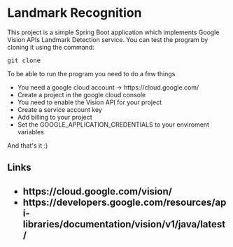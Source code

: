 <h1>Landmark Recognition</h1>
<p>This project is a simple Spring Boot application which implements Google Vision APIs Landmark Detection service.
You can test the program by cloning it using the command:</p>
<pre>git clone</pre>
<p>To be able to run the program you need to do a few things</p>
<ul>
<li>You need a google cloud account -> https://cloud.google.com/</li>
<li>Create a project in the google cloud console</li>
<li>You need to enable the Vision API for your project</li>
<li>Create a service account key</li>
<li>Add billing to your project</li>
<li>Set the GOOGLE_APPLICATION_CREDENTIALS to your enviroment variables</li>
</ul>
<p>And that's it :)</p>
<h2>Links<h2>
<ul>
<li>https://cloud.google.com/vision/</li>
<li>https://developers.google.com/resources/api-libraries/documentation/vision/v1/java/latest/</li>
</ul>
